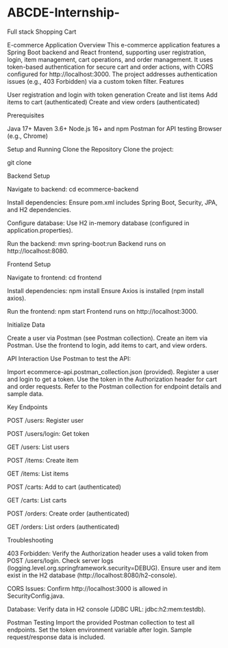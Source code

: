 # ABCDE-Internship-
Full stack Shopping Cart

E-commerce Application
Overview
This e-commerce application features a Spring Boot backend and React frontend, supporting user registration, login, item management, cart operations, and order management. It uses token-based authentication for secure cart and order actions, with CORS configured for http://localhost:3000. The project addresses authentication issues (e.g., 403 Forbidden) via a custom token filter.
Features

User registration and login with token generation
Create and list items
Add items to cart (authenticated)
Create and view orders (authenticated)

Prerequisites

Java 17+
Maven 3.6+
Node.js 16+ and npm
Postman for API testing
Browser (e.g., Chrome)

Setup and Running
Clone the Repository
Clone the project:

git clone <repository-url>

Backend Setup

Navigate to backend:
cd ecommerce-backend


Install dependencies:
Ensure pom.xml includes Spring Boot, Security, JPA, and H2 dependencies.


Configure database:
Use H2 in-memory database (configured in application.properties).


Run the backend:
mvn spring-boot:run
Backend runs on http://localhost:8080.



Frontend Setup

Navigate to frontend:
cd frontend


Install dependencies:
npm install
Ensure Axios is installed (npm install axios).


Run the frontend:
npm start
Frontend runs on http://localhost:3000.



Initialize Data

Create a user via Postman (see Postman collection).
Create an item via Postman.
Use the frontend to login, add items to cart, and view orders.

API Interaction
Use Postman to test the API:

Import ecommerce-api.postman_collection.json (provided).
Register a user and login to get a token.
Use the token in the Authorization header for cart and order requests.
Refer to the Postman collection for endpoint details and sample data.

Key Endpoints

POST /users: Register user 

POST /users/login: Get token

GET /users: List users

POST /items: Create item

GET /items: List items

POST /carts: Add to cart (authenticated)

GET /carts: List carts

POST /orders: Create order (authenticated)

GET /orders: List orders (authenticated)

Troubleshooting

403 Forbidden:
Verify the Authorization header uses a valid token from POST /users/login.
Check server logs (logging.level.org.springframework.security=DEBUG).
Ensure user and item exist in the H2 database (http://localhost:8080/h2-console).


CORS Issues:
Confirm http://localhost:3000 is allowed in SecurityConfig.java.


Database:
Verify data in H2 console (JDBC URL: jdbc:h2:mem:testdb).



Postman Testing
Import the provided Postman collection to test all endpoints. Set the token environment variable after login. Sample request/response data is included.
